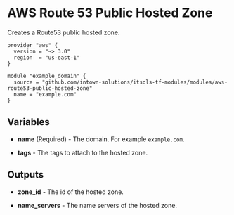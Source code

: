 # AWS Route 53 Public Hosted Zone

Creates a Route53 public hosted zone.

```
provider "aws" {
  version = "~> 3.0"
  region  = "us-east-1"
}

module "example_domain" {
  source = "github.com/intown-solutions/itsols-tf-modules/modules/aws-route53-public-hosted-zone"
  name = "example.com"
}
```

## Variables

- **name** (Required) - The domain. For example `example.com`.

- **tags** - The tags to attach to the hosted zone.

## Outputs

- **zone_id** - The id of the hosted zone.

- **name_servers** - The name servers of the hosted zone.
